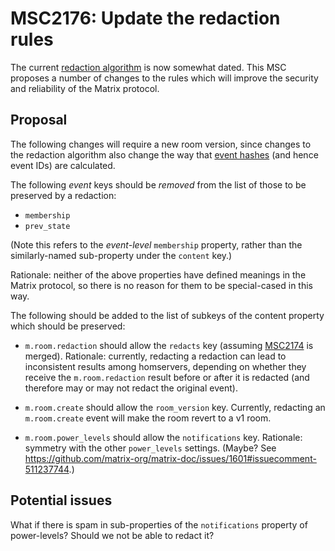 # MSC2176: Update the redaction rules

The current [redaction
algorithm](https://matrix.org/docs/spec/client_server/r0.5.0#redactions) is now
somewhat dated. This MSC proposes a number of changes to the rules which will
improve the security and reliability of the Matrix protocol.

## Proposal

The following changes will require a new room version, since changes to the
redaction algorithm also change the way that [event
hashes](https://matrix.org/docs/spec/server_server/r0.1.2#calculating-the-reference-hash-for-an-event)
(and hence event IDs) are calculated.

The following *event* keys should be *removed* from the list of those to be
preserved by a redaction:

 * `membership`
 * `prev_state`

(Note this refers to the *event-level* `membership` property, rather than the
similarly-named sub-property under the `content` key.)

Rationale: neither of the above properties have defined meanings in the Matrix
protocol, so there is no reason for them to be special-cased in this way.

The following should be added to the list of subkeys of the content property
which should be preserved:

 * `m.room.redaction` should allow the `redacts` key (assuming
   [MSC2174](https://github.com/matrix-org/matrix-doc/pull/2174) is merged).
   Rationale: currently, redacting a redaction can lead to inconsistent results
   among homservers, depending on whether they receive the `m.room.redaction`
   result before or after it is redacted (and therefore may or may not redact
   the original event).

 * `m.room.create` should allow the `room_version` key. Currently, redacting an
   `m.room.create` event will make the room revert to a v1 room.

 * `m.room.power_levels` should allow the `notifications` key. Rationale:
   symmetry with the other `power_levels` settings. (Maybe? See
   https://github.com/matrix-org/matrix-doc/issues/1601#issuecomment-511237744.)


## Potential issues

What if there is spam in sub-properties of the `notifications` property of
power-levels? Should we not be able to redact it?
